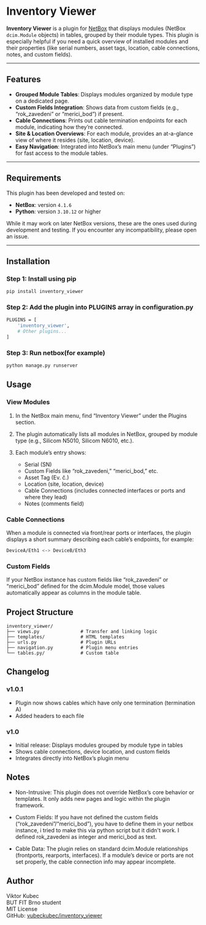 # Inventory Viewer

**Inventory Viewer** is a plugin for [NetBox](https://github.com/netbox-community/netbox) that displays modules (NetBox `dcim.Module` objects) in tables, grouped by their module types. This plugin is especially helpful if you need a quick overview of installed modules and their properties (like serial numbers, asset tags, location, cable connections, notes, and custom fields).

---

## Features

- **Grouped Module Tables**: Displays modules organized by module type on a dedicated page.
- **Custom Fields Integration**: Shows data from custom fields (e.g., “rok_zavedeni” or “merici_bod”) if present.
- **Cable Connections**: Prints out cable termination endpoints for each module, indicating how they’re connected.
- **Site & Location Overviews**: For each module, provides an at-a-glance view of where it resides (site, location, device).
- **Easy Navigation**: Integrated into NetBox’s main menu (under “Plugins”) for fast access to the module tables.

---

## Requirements

This plugin has been developed and tested on:

- **NetBox**: version `4.1.6`
- **Python**: version `3.10.12` or higher

While it may work on later NetBox versions, these are the ones used during development and testing. If you encounter any incompatibility, please open an issue.

---

## Installation

### Step 1: Install using pip

```bash
pip install inventory_viewer
```
### Step 2: Add the plugin into PLUGINS array in configuration.py
```bash
PLUGINS = [
    'inventory_viewer',
    # Other plugins...
]
```
### Step 3: Run netbox(for example)
```bash
python manage.py runserver
```

## Usage
### View Modules
1. In the NetBox main menu, find “Inventory Viewer” under the Plugins section.

2. The plugin automatically lists all modules in NetBox, grouped by module type (e.g., Silicom N5010, Silicom N6010, etc.).

3. Each module’s entry shows:
    - Serial (SN)
    - Custom Fields like “rok_zavedeni,” “merici_bod,” etc.
    - Asset Tag (Ev. č.)        
    - Location (site, location, device)
    - Cable Connections (includes connected interfaces or ports and where they lead)
    - Notes (comments field)

### Cable Connections
When a module is connected via front/rear ports or interfaces, the plugin displays a short summary describing each cable’s endpoints, for example:
```bash
DeviceA/Eth1 <-> DeviceB/Eth3
```
### Custom Fields
If your NetBox instance has custom fields like “rok_zavedeni” or “merici_bod” defined for the dcim.Module model, those values automatically appear as columns in the module table.

## Project Structure
```
inventory_viewer/
├── views.py               # Transfer and linking logic
├── templates/             # HTML templates
├── urls.py                # Plugin URLs
├── navigation.py          # Plugin menu entries
└── tables.py/             # Custom table
```

## Changelog

### v1.0.1
- Plugin now shows cables which have only one termination (termination A)
- Added headers to each file
### v1.0
- Initial release: Displays modules grouped by module type in tables
- Shows cable connections, device location, and custom fields
- Integrates directly into NetBox’s plugin menu

## Notes
- Non-Intrusive: This plugin does not override NetBox’s core behavior or templates. It only adds new pages and logic within the plugin framework.

- Custom Fields: If you have not defined the custom fields (“rok_zavedeni”/“merici_bod”), you have to define them in your netbox instance, i tried to make this via python script but it didn't work. I defined rok_zavedeni as integer and merici_bod as text.

- Cable Data: The plugin relies on standard dcim.Module relationships (frontports, rearports, interfaces). If a module’s device or ports are not set properly, the cable connection info may appear incomplete.

## Author
Viktor Kubec  
BUT FIT Brno student  
MIT License  
GitHub: [vubeckubec/inventory_viewer](https://github.com/vubeckubec/inventory_viewer)
